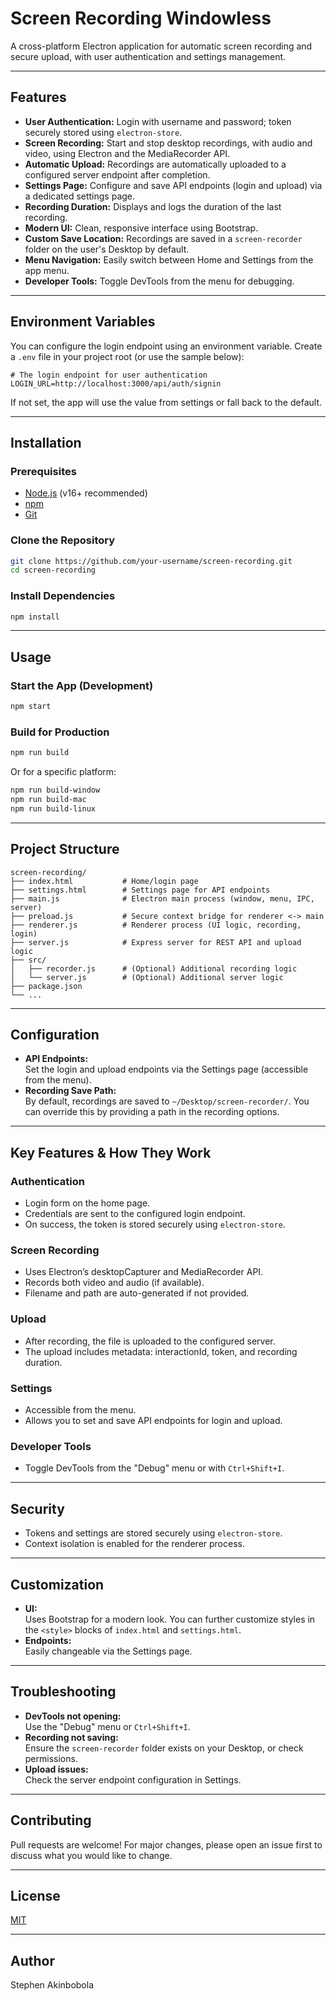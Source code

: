 # Screen Recording Windowless

A cross-platform Electron application for automatic screen recording and secure upload, with user authentication and settings management.

---

## Features

- **User Authentication:** Login with username and password; token securely stored using `electron-store`.
- **Screen Recording:** Start and stop desktop recordings, with audio and video, using Electron and the MediaRecorder API.
- **Automatic Upload:** Recordings are automatically uploaded to a configured server endpoint after completion.
- **Settings Page:** Configure and save API endpoints (login and upload) via a dedicated settings page.
- **Recording Duration:** Displays and logs the duration of the last recording.
- **Modern UI:** Clean, responsive interface using Bootstrap.
- **Custom Save Location:** Recordings are saved in a `screen-recorder` folder on the user's Desktop by default.
- **Menu Navigation:** Easily switch between Home and Settings from the app menu.
- **Developer Tools:** Toggle DevTools from the menu for debugging.

---

## Environment Variables

You can configure the login endpoint using an environment variable. Create a `.env` file in your project root (or use the sample below):

```env
# The login endpoint for user authentication
LOGIN_URL=http://localhost:3000/api/auth/signin
```

If not set, the app will use the value from settings or fall back to the default.

---

## Installation

### Prerequisites

- [Node.js](https://nodejs.org/) (v16+ recommended)
- [npm](https://www.npmjs.com/)
- [Git](https://git-scm.com/)

### Clone the Repository

```sh
git clone https://github.com/your-username/screen-recording.git
cd screen-recording
```

### Install Dependencies

```sh
npm install
```

---

## Usage

### Start the App (Development)

```sh
npm start
```

### Build for Production

```sh
npm run build
```

Or for a specific platform:

```sh
npm run build-window
npm run build-mac
npm run build-linux
```

---

## Project Structure

```
screen-recording/
├── index.html           # Home/login page
├── settings.html        # Settings page for API endpoints
├── main.js              # Electron main process (window, menu, IPC, server)
├── preload.js           # Secure context bridge for renderer <-> main
├── renderer.js          # Renderer process (UI logic, recording, login)
├── server.js            # Express server for REST API and upload logic
├── src/
│   ├── recorder.js      # (Optional) Additional recording logic
│   └── server.js        # (Optional) Additional server logic
├── package.json
└── ...
```

---

## Configuration

- **API Endpoints:**  
  Set the login and upload endpoints via the Settings page (accessible from the menu).
- **Recording Save Path:**  
  By default, recordings are saved to `~/Desktop/screen-recorder/`. You can override this by providing a path in the recording options.

---

## Key Features & How They Work

### Authentication

- Login form on the home page.
- Credentials are sent to the configured login endpoint.
- On success, the token is stored securely using `electron-store`.

### Screen Recording

- Uses Electron’s desktopCapturer and MediaRecorder API.
- Records both video and audio (if available).
- Filename and path are auto-generated if not provided.

### Upload

- After recording, the file is uploaded to the configured server.
- The upload includes metadata: interactionId, token, and recording duration.

### Settings

- Accessible from the menu.
- Allows you to set and save API endpoints for login and upload.

### Developer Tools

- Toggle DevTools from the "Debug" menu or with `Ctrl+Shift+I`.

---

## Security

- Tokens and settings are stored securely using `electron-store`.
- Context isolation is enabled for the renderer process.

---

## Customization

- **UI:**  
  Uses Bootstrap for a modern look. You can further customize styles in the `<style>` blocks of `index.html` and `settings.html`.
- **Endpoints:**  
  Easily changeable via the Settings page.

---

## Troubleshooting

- **DevTools not opening:**  
  Use the "Debug" menu or `Ctrl+Shift+I`.
- **Recording not saving:**  
  Ensure the `screen-recorder` folder exists on your Desktop, or check permissions.
- **Upload issues:**  
  Check the server endpoint configuration in Settings.

---

## Contributing

Pull requests are welcome! For major changes, please open an issue first to discuss what you would like to change.

---

## License

[MIT](LICENSE)

---

## Author

Stephen Akinbobola 